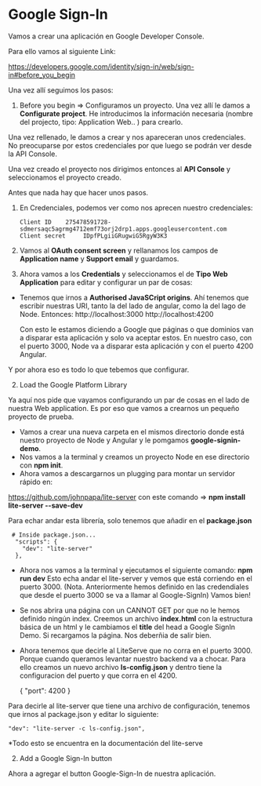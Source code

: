 # Google Sign-In

Vamos a crear una aplicación en Google Developer Console.

Para ello vamos al siguiente Link:

https://developers.google.com/identity/sign-in/web/sign-in#before_you_begin

Una vez allí seguimos los pasos:

1. Before you begin => Configuramos un proyecto.
Una vez allí le damos a **Configurate project**.
He introducimos la información necesaria (nombre del projecto, tipo: Application Web.. ) para crearlo.

Una vez rellenado, le damos a crear y nos apareceran unos credenciales.
No preocuparse por estos credenciales por que luego se podrán ver desde la API Console.

Una vez creado el proyecto nos dirigimos entonces al **API Console** y seleccionamos
el proyecto creado.

Antes que nada hay que hacer unos pasos.

1. En Credenciales, podemos ver como nos aprecen nuestro credenciales:
 
       Client ID	275478591728-sdmersaqc5agrmg4712emf73orj2drp1.apps.googleusercontent.com
       Client secret	 IDpfPLgiiGRugwiG5RgyW3K3
     
2. Vamos al **OAuth consent screen** y rellanamos los campos de **Application name** y **Support email** y guardamos.
3. Ahora vamos a los **Credentials** y seleccionamos el de **Tipo Web Application** para editar y configurar un par de cosas:
  * Tenemos que irnos a **Authorised JavaSCript origins**. Ahí tenemos que escribir nuestras URI, tanto la del lado de angular,
    como la del lago de Node. Entonces:
    http://localhost:3000
    http://localhost:4200
    
    Con esto le estamos diciendo a Google que páginas o que dominios van a disparar esta aplicación y solo va aceptar estos.
    En nuestro caso, con el puerto 3000, Node va a disparar esta aplicación y con el puerto 4200 Angular.
    
 Y por ahora eso es todo lo que tebemos que configurar.
 
 2. Load the Google Platform Library
 
 Ya aquí nos pide que vayamos configurando un par de cosas en el lado de nuestra Web application.
 Es por eso que vamos a crearnos un pequeño proyecto de prueba.
 
 * Vamos a crear una nueva carpeta en el mismos directorio donde está nuestro proyecto de Node y Angular
 y le pomgamos **google-signin-demo**.
 * Nos vamos a la terminal y creamos un proyecto Node en ese directorio con **npm init**.
 * Ahora vamos a descargarnos un plugging para montar un servidor rápido en:
 
 https://github.com/johnpapa/lite-server con este comando => **npm install lite-server --save-dev**
 
 Para echar andar esta librería, solo tenemos que añadir en el **package.json**
 
     # Inside package.json...
      "scripts": {
        "dev": "lite-server"
      },
      
 * Ahora nos vamos a la terminal y ejecutamos el siguiente comando: **npm run dev**
  Esto echa andar el lite-server y vemos que está corriendo en el puerto 3000.
  (Nota. Anteriormente hemos definido en las credendiales que desde el puerto 3000 se va a llamar al Google-SignIn)
  Vamos bien!
 
 * Se nos abrira una página con un CANNOT GET por que no le hemos definido ningún index.
  Creemos un archivo **index.html** con la estructura básica de un html y le cambiamos el **title**
  del head a Google SignIn Demo. Si recargamos la página. Nos deberñia de salir bien.
  
  * Ahora tenemos que decirle al LiteServe que no corra en el puerto 3000. Porque cuando queramos levantar
  nuestro backend va a chocar.
  Para ello creamos un nuevo archivo **ls-config.json** y dentro tiene la configuracion del puerto y que corra en el 4200.
  
     {
       "port": 4200
     }
 
  Para decirle al lite-server que tiene una archivo de configuración, tenemos que irnos al package.json
  y editar lo siguiente: 
  
    "dev": "lite-server -c ls-config.json",
    
  *Todo esto se encuentra en la documentación del lite-serve
 
 
 2. Add a Google Sign-In button
 
 Ahora a agregar el button Google-Sign-In de nuestra aplicación.

  
     
